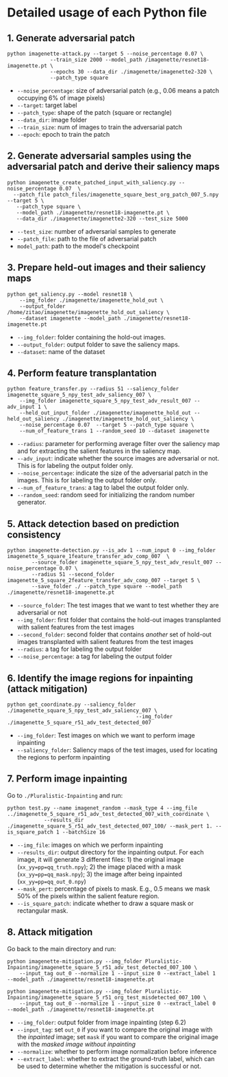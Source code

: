 # Detailed usage of each Python file


## 1. Generate adversarial patch

```
python imagenette-attack.py --target 5 --noise_percentage 0.07 \
              --train_size 2000 --model_path /imagenette/resnet18-imagenette.pt \
              --epochs 30 --data_dir ./imagenette/imagenette2-320 \
              --patch_type square 
```

- ```--noise_percentage```: size of adversarial patch (e.g., 0.06 means a patch occupying 6% of image pixels)
- ```--target```: target label 
- ```--patch_type```: shape of the patch (square or rectangle)
- ```--data_dir```: image folder
- ```--train_size```: num of images to train the adversarial patch 
- ```--epoch```: epoch to train the patch 

## 2. Generate adversarial samples using the adversarial patch and derive their saliency maps

```
python imagenette_create_patched_input_with_saliency.py --noise_percentage 0.07  \
  --patch_file patch_files/imagenette_square_best_org_patch_007_5.npy --target 5 \
   --patch_type square \
   --model_path ./imagenette/resnet18-imagenette.pt \
   --data_dir ./imagenette/imagenette2-320 --test_size 5000
```

- ```--test_size```: number of adversarial samples to generate
- ```--patch_file```: path to the file of adversarial patch
- ```model_path```: path to the model's checkpoint


## 3. Prepare held-out images and their saliency maps

```
python get_saliency.py --model resnet18 \
    --img_folder ./imagenette/imagenette_hold_out \
    --output_folder /home/zitao/imagenette/imagenette_hold_out_saliency \
    --dataset imagenette --model_path ./imagenette/resnet18-imagenette.pt
```

- ```--img_folder```: folder containing the hold-out images. 
- ```--output_folder```: output folder to save the saliency maps. 
- ```--dataset```: name of the dataset

## 4. Perform feature transplantation 

```
python feature_transfer.py --radius 51 --saliency_folder imagenette_square_5_npy_test_adv_saliency_007 \
    --img_folder imagenette_square_5_npy_test_adv_result_007 --adv_input 1 \
    --held_out_input_folder ./imagenette/imagenette_hold_out --held_out_saliency ./imagenette/imagenette_hold_out_saliency \
    --noise_percentage 0.07  --target 5 --patch_type square \
    --num_of_feature_trans 1 --random_seed 10 --dataset imagenette
```
- ```--radius```: parameter for performing average filter over the saliency map and for extracting the salient features in the saliency map.
- ```--adv_input```: indicate whether the source images are adversarial or not. This is for labeling the output folder only.
- ```--noise_percentage```: indicate the size of the adversarial patch in the images. This is for labeling the output folder only.
- ```--num_of_feature_trans```: a tag to label the output folder only.
- ```--random_seed```: random seed for initializing the random number generator.


## 5. Attack detection based on prediction consistency

```
python imagenette-detection.py --is_adv 1 --num_input 0 --img_folder imagenette_5_square_1feature_transfer_adv_comp_007  \
        --source_folder imagenette_square_5_npy_test_adv_result_007 --noise_percentage 0.07 \
        --radius 51 --second_folder imagenette_5_square_2feature_transfer_adv_comp_007 --target 5 \
        --save_folder ./ --patch_type square --model_path ./imagenette/resnet18-imagenette.pt
```

- ```--source_folder```: The test images that we want to test whether they are adversarial or not
- ```--img_folder```: first folder that contains the hold-out images transplanted with salient features from the test images
- ```--second_folder```: second folder that contains *another* set of hold-out images transplanted with salient features from the test images
- ```--radius```: a tag for labeling the output folder
- ```--noise_percentage```: a tag for labeling the output folder



## 6. Identify the image regions for inpainting (attack mitigation)

```
python get_coordinate.py --saliency_folder ./imagenette_square_5_npy_test_adv_saliency_007 \
                                          --img_folder ./imagenette_5_square_r51_adv_test_detected_007 
```
- ```--img_folder```: Test images on which we want to perform image inpainting
- ```--saliency_folder```: Saliency maps of the test images, used for locating the regions to perform inpainting



## 7. Perform image inpainting

Go to ```./Pluralistic-Inpainting``` and run:

```
python test.py --name imagenet_random --mask_type 4 --img_file ../imagenette_5_square_r51_adv_test_detected_007_with_coordinate \
            --results_dir ./imagenette_square_5_r51_adv_test_detected_007_100/ --mask_pert 1. --is_square_patch 1 --batchSize 16 
```
- ```--img_file```: images on which we perform inpainting
- ```--results_dir```: output directory for the inpainting output. For each image, it will generate 3 different files: 1) the original image (```xx_yy=pp=qq_truth.npy```); 2) the image placed with a mask (```xx_yy=pp=qq_mask.npy```); 3) the image after being inpainted (```xx_yy=pp=qq_out_0.npy```)
- ```--mask_pert```: percentage of pixels to mask. E.g., 0.5 means we mask 50% of the pixels within the salient feature region.
- ```--is_square_patch```: indicate whether to draw a square mask or rectangular mask.

## 8. Attack mitigation

Go back to the main directory and run:

```
python imagenette-mitigation.py --img_folder Pluralistic-Inpainting/imagenette_square_5_r51_adv_test_detected_007_100 \
    --input_tag out_0 --normalize 1 --input_size 0 --extract_label 1  --model_path ./imagenette/resnet18-imagenette.pt 

python imagenette-mitigation.py --img_folder Pluralistic-Inpainting/imagenette_square_5_r51_org_test_misdetected_007_100 \
    --input_tag out_0 --normalize 1 --input_size 0 --extract_label 0  --model_path ./imagenette/resnet18-imagenette.pt
```

- ```--img_folder```: output folder from image inpainting (step 6.2)
- ```--input_tag```: set ```out_0``` if you want to compare the original image with the *inpainted* image; set ```mask``` if you want to compare the original image with the *masked image without inpainting*
- ```--normalize```: whether to perform image normalization before inference
- ```--extract_label```: whether to extract the ground-truth label, which can be used to determine whether the mitigation is successful or not.
















